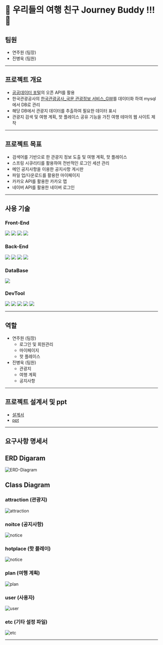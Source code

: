 # 🛬 우리들의 여행 친구 Journey Buddy !!! 🛫

## 팀원

- 연주원 (팀장)
- 진병욱 (팀원)

---

## 프로젝트 개요

- [공공데이터 포털](http://data.go.kr)의 오픈 API를 활용
- 한국관광공사의 [한국관광공사\_국문 관광정보 서비스\_GW](https://www.data.go.kr/data/15101578/openapi.do)를 데이터화 하여 mysql에서 DB로 관리
- 해당 DB에서 관광지 데이터를 추출하여 필요한 데이터 표시
- 관광지 검색 및 여행 계획, 핫 플레이스 공유 기능을 가진 여행 테마의 웹 사이트 제작

---

## 프로젝트 목표

- 검색어를 기반으로 한 관광지 정보 도출 및 여행 계획, 핫 플레이스
- 스프링 시큐리티를 활용하여 전반적인 로그인 세션 관리
- 메인 공지사항을 이용한 공지사항 게시판
- 파일 업/다운로드를 활용한 마이페이지
- 카카오 API를 활용한 카카오 맵
- 네이버 API를 활용한 네이버 로그인

---

## 사용 기술

### Front-End

<img src="https://img.shields.io/badge/HTML5-E34F26?style=flat&logo=HTML5&logoColor=white">
<img src="https://img.shields.io/badge/CSS3-1572B6?style=flat&logo=CSS3&logoColor=white" />
<img src="https://img.shields.io/badge/JavaScript-F7DF1E?style=flat&logo=JavaScript&logoColor=white" />
<img src="https://img.shields.io/badge/Vue.js [2.7.14]-4FC08D?style=flat&logo=Vue.js&logoColor=white" />

### Back-End

<img src="https://img.shields.io/badge/Java [8]-007396?style=flat&logo=Java&logoColor=white" />
<img src="https://img.shields.io/badge/Spring [5.3.27]-6DB33F?style=flat&logo=Spring&logoColor=white" />
<img src="https://img.shields.io/badge/Spring Boot [2.7.11]-6DB33F?style=flat&logo=Spring Boot&logoColor=white" />
<img src="https://img.shields.io/badge/Spring Security [2.5.0]-6DB33F?style=flat&logo=Spring Security&logoColor=white" />

### DataBase

<img src="https://img.shields.io/badge/MySQL [8.0.32]-4479A1?style=flat&logo=MySQL&logoColor=white" />

### DevTool

<img src="https://img.shields.io/badge/
Visual Studio Code-007ACC?style=flat&logo=
Visual Studio Code&logoColor=white" />
<img src="https://img.shields.io/badge/Eclipse IDE-2C2255?style=flat&logo=Eclipse IDE&logoColor=white" />
<img src="https://img.shields.io/badge/STS [3.9.14]-6DB33F?style=flat&logo=Spring&logoColor=white" />
<img src="https://img.shields.io/badge/Work Bench [8.0]-4479A1?style=flat&logo=MySQL&logoColor=white" />
<img src="https://img.shields.io/badge/Git-F05032?style=flat&logo=Git&logoColor=white" />

---

## 역할

- 연주원 (팀장)
  - 로그인 및 회원관리
  - 마이페이지
  - 핫 플레이스
- 진병욱 (팀원)
  - 관광지
  - 여행 계획
  - 공지사항

---
## 프로젝트 설계서 및 ppt
- [설계서](https://1drv.ms/b/s!AobPN9o4gUEm-BmQWgMroxnS6eJk?e=HKT8CA)
- [ppt](https://1drv.ms/b/s!AobPN9o4gUEm-BqTYvv1QSp3W6Tr?e=y4dLmM)

---

## 요구사항 명세서

## ERD Digaram

![ERD-Diagram](/readme_img/DB/ERD%20Diagram.png)

## Class Diagram

### attraction (관광지)

![attraction](/readme_img/Class_Diagram/class_diagram_01.PNG)

### noitce (공지사항)

![notice](/readme_img/Class_Diagram/class_diagram_03.PNG)

### hotplace (핫 플레이)

![notice](readme_img/Class_Diagram/class_diagram_04.PNG)

### plan (여행 계획)

![plan](readme_img/Class_Diagram/class_diagram_05.PNG)

### user (사용자)

![user](readme_img/Class_Diagram/class_diagram_06.PNG)

### etc (기타 설정 파일)

![etc](/readme_img/Class_Diagram/class_diagram_02.PNG)

---
